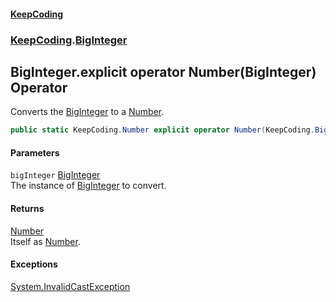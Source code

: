 #### [KeepCoding](index.md 'index')
### [KeepCoding](KeepCoding.md 'KeepCoding').[BigInteger](KeepCoding_BigInteger.md 'KeepCoding.BigInteger')
## BigInteger.explicit operator Number(BigInteger) Operator
Converts the [BigInteger](KeepCoding_BigInteger.md 'KeepCoding.BigInteger') to a [Number](KeepCoding_Number.md 'KeepCoding.Number').  
```csharp
public static KeepCoding.Number explicit operator Number(KeepCoding.BigInteger bigInteger);
```
#### Parameters
<a name='KeepCoding_BigInteger_op_ExplicitKeepCoding_Number(KeepCoding_BigInteger)_bigInteger'></a>
`bigInteger` [BigInteger](KeepCoding_BigInteger.md 'KeepCoding.BigInteger')  
The instance of [BigInteger](KeepCoding_BigInteger.md 'KeepCoding.BigInteger') to convert.
  
#### Returns
[Number](KeepCoding_Number.md 'KeepCoding.Number')  
Itself as [Number](KeepCoding_Number.md 'KeepCoding.Number').
#### Exceptions
[System.InvalidCastException](https://docs.microsoft.com/en-us/dotnet/api/System.InvalidCastException 'System.InvalidCastException')  
